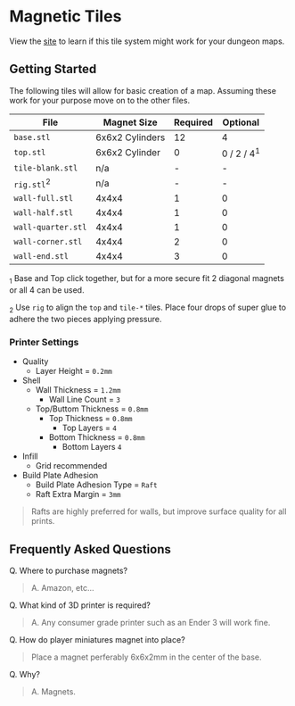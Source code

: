 # Magnetic Tiles

View the [site](https://templarian.github.io/magnetic-tiles/) to learn if this tile system might work for your dungeon maps.

## Getting Started

The following tiles will allow for basic creation of a map. Assuming these work for your purpose move on to the other files.

| File | Magnet Size | Required | Optional |
| ---- | --- | --- | --- |
| `base.stl` | 6x6x2 Cylinders | 12 | 4 |
| `top.stl` | 6x6x2 Cylinder | 0 | 0 / 2 / 4<sup>1</sup> |
| `tile-blank.stl` | n/a | - | - |
| `rig.stl`<sup>2</sup> | n/a | - | - |
| `wall-full.stl` | 4x4x4 | 1 | 0 |
| `wall-half.stl` | 4x4x4 | 1 | 0 |
| `wall-quarter.stl` | 4x4x4 | 1 | 0 |
| `wall-corner.stl` | 4x4x4 | 2 | 0 |
| `wall-end.stl` | 4x4x4 | 3 | 0 |

<sub>1</sub> Base and Top click together, but for a more secure fit 2 diagonal magnets or all 4 can be used.

<sub>2</sub> Use `rig` to align the `top` and `tile-*` tiles. Place four drops of super glue to adhere the two pieces applying pressure.

### Printer Settings

- Quality
  - Layer Height = `0.2mm`
- Shell
  - Wall Thickness = `1.2mm`
    - Wall Line Count = `3`
  - Top/Buttom Thickness = `0.8mm`
    - Top Thickness = `0.8mm`
      - Top Layers = `4`
    - Bottom Thickness = `0.8mm`
      - Bottom Layers `4`
- Infill
  - Grid recommended
- Build Plate Adhesion
  - Build Plate Adhesion Type = `Raft`
  - Raft Extra Margin = `3mm`

> Rafts are highly preferred for walls, but improve surface quality for all prints.

## Frequently Asked Questions

Q. Where to purchase magnets?

> A. Amazon, etc...

Q. What kind of 3D printer is required?

> A. Any consumer grade printer such as an Ender 3 will work fine.

Q. How do player miniatures magnet into place?

> Place a magnet perferably 6x6x2mm in the center of the base.

Q. Why?

> A. Magnets.